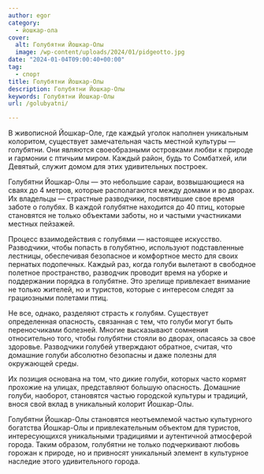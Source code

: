 ```yaml
---
author: egor
category:
  - йошкар-ола
cover:
  alt: Голубятни Йошкар-Олы
  image: /wp-content/uploads/2024/01/pidgeotto.jpg
date: "2024-01-04T09:00:40+00:00"
tag:
  - спорт
title: Голубятни Йошкар-Олы
description: Голубятни Йошкар-Олы
keywords: Голубятни Йошкар-Олы
url: /golubyatni/

---
```

В живописной Йошкар-Оле, где каждый уголок наполнен уникальным колоритом, существует замечательная часть местной культуры — голубятни. Они являются своеобразными островками любви к природе и гармонии с птичьим миром. Каждый район, будь то Сомбатхей, или Девятый, служит домом для этих удивительных построек.

Голубятни Йошкар-Олы — это небольшие сараи, возвышающиеся на сваях до 4 метров, которые располагаются между домами и во дворах. Их владельцы — страстные разводчики, посвятившие свое время заботе о голубях. В каждой голубятне находится до 40 птиц, которые становятся не только объектами заботы, но и частыми участниками местных пейзажей.

Процесс взаимодействия с голубями — настоящее искусство. Разводчики, чтобы попасть в голубятню, используют подставленные лестницы, обеспечивая безопасное и комфортное место для своих пернатых подопечных. Каждый раз, когда голуби вылетают в свободное полетное пространство, разводчик проводит время на уборке и поддержании порядка в голубятне. Это зрелище привлекает внимание не только жителей, но и туристов, которые с интересом следят за грациозными полетами птиц.

Не все, однако, разделяют страсть к голубям. Существует определенная опасность, связанная с тем, что голуби могут быть переносчиками болезней. Многие высказывают сомнения относительно того, чтобы голубятни стояли во дворах, опасаясь за свое здоровье. Разводчики голубей утверждают обратное, считая, что домашние голуби абсолютно безопасны и даже полезны для окружающей среды.

Их позиция основана на том, что дикие голуби, которых часто кормят прохожие на улицах, представляют большую опасность. Домашние голуби, наоборот, становятся частью городской культуры и традиций, внося свой вклад в уникальный колорит Йошкар-Олы.

Голубятни Йошкар-Олы становятся неотъемлемой частью культурного богатства Йошкар-Олы и привлекательным объектом для туристов, интересующихся уникальными традициями и аутентичной атмосферой города. Таким образом, голубятни не только подчеркивают любовь горожан к природе, но и привносят уникальный элемент в культурное наследие этого удивительного города.
